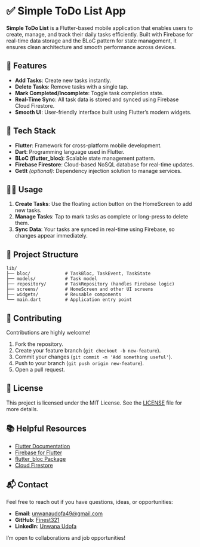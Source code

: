 # ✅ Simple ToDo List App

**Simple ToDo List** is a Flutter-based mobile application that enables users to create, manage, and track their daily tasks efficiently. Built with Firebase for real-time data storage and the BLoC pattern for state management, it ensures clean architecture and smooth performance across devices.

## 📱 Features

* **Add Tasks**: Create new tasks instantly.
* **Delete Tasks**: Remove tasks with a single tap.
* **Mark Completed/Incomplete**: Toggle task completion state.
* **Real-Time Sync**: All task data is stored and synced using Firebase Cloud Firestore.
* **Smooth UI**: User-friendly interface built using Flutter’s modern widgets.

## 🔧 Tech Stack

* **Flutter**: Framework for cross-platform mobile development.
* **Dart**: Programming language used in Flutter.
* **BLoC (flutter\_bloc)**: Scalable state management pattern.
* **Firebase Firestore**: Cloud-based NoSQL database for real-time updates.
* **GetIt** *(optional)*: Dependency injection solution to manage services.

## 🧑‍💻 Usage

1. **Create Tasks**: Use the floating action button on the HomeScreen to add new tasks.
2. **Manage Tasks**: Tap to mark tasks as complete or long-press to delete them.
3. **Sync Data**: Your tasks are synced in real-time using Firebase, so changes appear immediately.

## 📁 Project Structure

```
lib/
├── bloc/             # TaskBloc, TaskEvent, TaskState
├── models/           # Task model
├── repository/       # TaskRepository (handles Firebase logic)
├── screens/          # HomeScreen and other UI screens
├── widgets/          # Reusable components
└── main.dart         # Application entry point
```

## 💬 Contributing

Contributions are highly welcome!

1. Fork the repository.
2. Create your feature branch (`git checkout -b new-feature`).
3. Commit your changes (`git commit -m 'Add something useful'`).
4. Push to your branch (`git push origin new-feature`).
5. Open a pull request.

## 📄 License

This project is licensed under the MIT License.
See the [LICENSE](LICENSE) file for more details.

## 📚 Helpful Resources

* [Flutter Documentation](https://flutter.dev/docs)
* [Firebase for Flutter](https://firebase.flutter.dev/docs/overview)
* [flutter\_bloc Package](https://pub.dev/packages/flutter_bloc)
* [Cloud Firestore](https://firebase.google.com/docs/firestore)

## 📬 Contact

Feel free to reach out if you have questions, ideas, or opportunities:

* **Email**: [unwanaudofa49@gmail.com](mailto:unwanaudofa49@gmail.com)
* **GitHub**: [Finest321](https://github.com/Finest321)
* **LinkedIn**: [Unwana Udofa](https://www.linkedin.com/in/unwana-udofa-9884201a4)

I’m open to collaborations and job opportunities!

